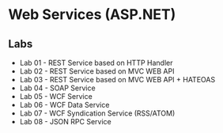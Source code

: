 # Web Services (ASP.NET)

## Labs
* Lab 01 - REST Service based on HTTP Handler
* Lab 02 - REST Service based on MVC WEB API
* Lab 03 - REST Service based on MVC WEB API + HATEOAS
* Lab 04 - SOAP Service
* Lab 05 - WCF Service
* Lab 06 - WCF Data Service
* Lab 07 - WCF Syndication Service (RSS/ATOM)
* Lab 08 - JSON RPC Service
